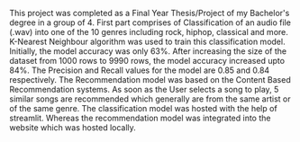 This project was completed as a Final Year Thesis/Project of my Bachelor's degree in a group of 4. First part comprises of Classification of an audio file (.wav) into one of the 10 genres including rock, hiphop, classical and more.
K-Nearest Neighbour algorithm was used to train this classification model. Initially, the model accuracy was only 63%. After increasing the size of the dataset from 1000 rows to 9990 rows, the model accuracy increased upto 84%. 
The Precision and Recall values for the model are 0.85 and 0.84 respectively.
The Recommendation model was based on the Content Based Recommendation systems. As soon as the User selects a song to play, 5 similar songs are recommended which generally are from the same artist or of the same genre. 
The classification model was hosted with the help of streamlit. Whereas the recommendation model was integrated into the website which was hosted locally.
